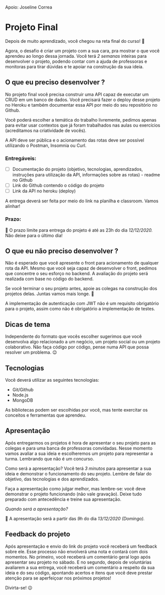 Apoio: Joseline Correa

# Projeto Final

Depois de muito aprendizado, você chegou na reta final do curso! 🎉

Agora, o desafio é criar um projeto com a sua cara, pra mostrar o que você aprendeu ao longo dessa jornada. Você terá _2 semanas_ inteiras para desenvolver o projeto, podendo contar com a ajuda de professoras e monitoras para tirar dúvidas e te apoiar na construção da sua ideia.

## O que eu preciso desenvolver ?

No projeto final você precisa construir uma API capaz de executar um CRUD em um banco de dados. Você precisará fazer o deploy desse projeto no Heroku e também documentar essa API por meio do seu repositório no Github.

Você poderá escolher a temática do trabalho livremente, pedimos apenas para evitar usar contextos que já foram trabalhados nas aulas ou exercícios (acreditamos na criatividade de vocês).

A API deve ser pública e o acionamento das rotas deve ser possível utilizando o Postman, Insomnia ou Curl.

### Entregáveis:

- [ ] Documentação do projeto (objetivo, tecnologias, aprendizados, instruções para utilização da API, informações sobre as rotas) - readme no Github
- [ ] Link do Github contendo o código do projeto
- [ ] Link da API no heroku (deploy)

A entrega deverá ser feita por meio do link na planilha e classroom. Vamos alinhar!

### Prazo:

📅 O prazo limite para entrega do projeto é até as 23h do dia _12/12/2020._ Não deixe para o último dia!

## O que eu não preciso desenvolver ?

Não é esperado que você apresente o front para acionamento de qualquer rota da API. Mesmo que você seja capaz de desenvolver o front, pedimos que concentre o seu esforço no backend. A avaliação do projeto será realizada com base no código do backend.

Se você terminar o seu projeto antes, apoie as colegas na construção dos projetos delas. Juntas vamos mais longe. 💪

A implementação de autenticação com JWT não é um requisito obrigatório para o projeto, assim como não é obrigatório a implementação de testes.

## Dicas de tema

Independente do formato que vocês escolher sugerimos que você desenvolva algo relacionado a um negócio, um projeto social ou um projeto colaborativo. Não faça código por código, pense numa API que possa resolver um problema. 😉

## Tecnologias

Você deverá utilizar as seguintes tecnologias:

- Git/Github
- Node.js
- MongoDB

As bibliotecas podem ser escolhidas por você, mas tente exercitar os conceitos e ferramentas que aprendeu.

## Apresentação

Após entregarmos os projetos é hora de apresentar o seu projeto para as colegas e para uma banca de professoras convidadas. Nesse momento vamos avaliar a sua ideia e escolheremos um projeto para representar a turma. Lembrando que não é um concurso.

Como será a apresentação? Você terá _3 minutos_ para apresentar a sua ideia e demonstrar o funcionamento do seu projeto. Lembre de falar do objetivo, das tecnologias e dos aprendizados.

Faça a apresentação como julgar melhor, mas lembre-se: você deve demonstrar o projeto funcionando (não vale gravação). Deixe tudo preparado com antecedência e treine sua apresentação.

_Quando será a apresentação?_

📅 A apresentação será a partir das _9h_ do dia _13/12/2020 (Domingo)._

## Feedback do projeto

Após apresentação e envio do link do projeto você receberá um feedback sobre ele. Esse processo não envolverá uma nota e contará com dois momentos. No primeiro, você receberá um
comentário geral logo após apresentar seu projeto no sábado. E no segundo, depois de voluntárias
avaliarem a sua entrega, você receberá um comentário a respeito da sua ideia e do seu código, apontando acertos e itens que você deve prestar atenção para se aperfeiçoar nos próximos projetos!

Divirta-se! 😉
